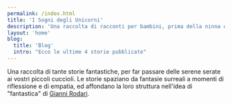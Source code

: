 ```yaml
---
permalink: /index.html
title: 'I Sogni degli Unicorni'
description: 'Una raccolta di racconti per bambini, prima della ninna o per passare momenti sereni.'
layout: 'home'
blog:
  title: 'Blog'
  intro: "Ecco le ultime 4 storie pubblicate"
---
```


Una raccolta di tante storie fantastiche, per far passare delle serene serate ai vostri piccoli cuccioli.
Le storie spaziano da fantasie surreali a momenti di riflessione e di empatia, ed affondano la loro struttura nell'idea di "fantastica" di [Gianni Rodari](https://amzn.to/3Luyjhj).